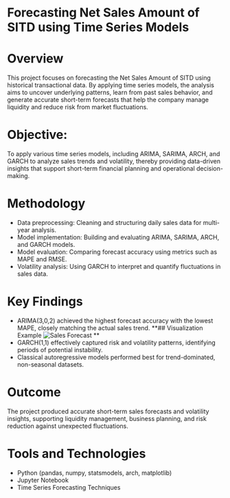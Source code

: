 # Forecasting Net Sales Amount of SITD using Time Series Models # 
# Overview
This project focuses on forecasting the Net Sales Amount of SITD using historical transactional data. By applying time series models, the analysis aims to uncover underlying patterns, learn from past sales behavior, and generate accurate short-term forecasts that help the company manage liquidity and reduce risk from market fluctuations.
# Objective:
To apply various time series models, including ARIMA, SARIMA, ARCH, and GARCH to analyze sales trends and volatility, thereby providing data-driven insights that support short-term financial planning and operational decision-making.
# Methodology
- Data preprocessing: Cleaning and structuring daily sales data for multi-year analysis.
- Model implementation: Building and evaluating ARIMA, SARIMA, ARCH, and GARCH models.
- Model evaluation: Comparing forecast accuracy using metrics such as MAPE and RMSE.
- Volatility analysis: Using GARCH to interpret and quantify fluctuations in sales data.
# Key Findings
- ARIMA(3,0,2) achieved the highest forecast accuracy with the lowest MAPE, closely matching the actual sales trend.
**## Visualization Example
![Sales Forecast](images/sales_forecast_plot.png)
**
- GARCH(1,1) effectively captured risk and volatility patterns, identifying periods of potential instability.
- Classical autoregressive models performed best for trend-dominated, non-seasonal datasets.
# Outcome
The project produced accurate short-term sales forecasts and volatility insights, supporting liquidity management, business planning, and risk reduction against unexpected fluctuations.
# Tools and Technologies
- Python (pandas, numpy, statsmodels, arch, matplotlib)
- Jupyter Notebook
- Time Series Forecasting Techniques
